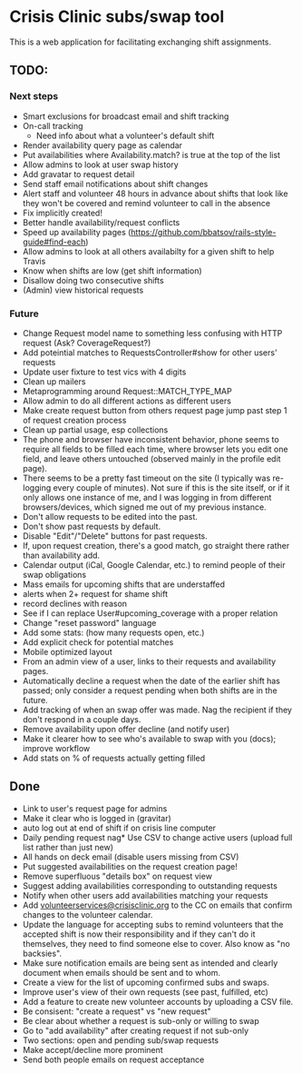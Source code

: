 # Crisis Clinic subs/swap tool

This is a web application for facilitating exchanging shift assignments.

## TODO:
### Next steps
* Smart exclusions for broadcast email and shift tracking
* On-call tracking
  * Need info about what a volunteer's default shift
* Render availability query page as calendar
* Put availabilities where Availability.match? is true at the top of the list
* Allow admins to look at user swap history
* Add gravatar to request detail
* Send staff email notifications about shift changes
* Alert staff and volunteer 48 hours in advance about shifts that look like they won't be covered and remind volunteer to call in the absence
* Fix implicitly created!
* Better handle availability/request conflicts
* Speed up availability pages (https://github.com/bbatsov/rails-style-guide#find-each)
* Allow admins to look at all others availabilty for a given shift to help Travis
* Know when shifts are low (get shift information)
* Disallow doing two consecutive shifts
* (Admin) view historical requests
### Future
* Change Request model name to something less confusing with HTTP request (Ask? CoverageRequest?)
* Add poteintial matches to RequestsController#show for other users' requests
* Update user fixture to test vics with 4 digits
* Clean up mailers
* Metaprogramming around Request::MATCH_TYPE_MAP
* Allow admin to do all different actions as different users
* Make create request button from others request page jump past step 1 of request creation process
* Clean up partial usage, esp collections
* The phone and browser have inconsistent behavior, phone seems to require all fields to be filled each time, where browser lets you edit one field, and leave others untouched (observed mainly in the profile edit page).
* There seems to be a pretty fast timeout on the site (I typically was re-logging every couple of minutes).  Not sure if this is the site itself, or if it only allows one instance of me, and I was logging in from different browsers/devices, which signed me out of my previous instance.
* Don't allow requests to be edited into the past.
* Don't show past requests by default.
* Disable "Edit"/"Delete" buttons for past requests.
* If, upon request creation, there's a good match, go straight there rather than availability add.
* Calendar output (iCal, Google Calendar, etc.) to remind people of their swap obligations
* Mass emails for upcoming shifts that are understaffed
* alerts when 2+ request for shame shift
* record declines with reason
* See if I can replace User#upcoming_coverage with a proper relation
* Change "reset password" language
* Add some stats: (how many requests open, etc.)
* Add explicit check for potential matches
* Mobile optimized layout
* From an admin view of a user, links to their requests and availability pages.
* Automatically decline a request when the date of the earlier shift has passed; only consider a request pending when both shifts are in the future.
* Add tracking of when an swap offer was made. Nag the recipient if they don't respond in a couple days.
* Remove availability upon offer decline (and notify user)
* Make it clearer how to see who's available to swap with you (docs); improve workflow
* Add stats on % of requests actually getting filled

## Done
* Link to user's request page for admins
* Make it clear who is logged in (gravitar)
* auto log out at end of shift if on crisis line computer
* Daily pending request nag* Use CSV to change active users (upload full list rather than just new)
* All hands on deck email (disable users missing from CSV)
* Put suggested availabilities on the request creation page!
* Remove superfluous "details box" on request view
* Suggest adding availabilities corresponding to outstanding requests
* Notify when other users add availabilities matching your requests
* Add volunteerservices@crisisclinic.org to the CC on emails that confirm changes to the volunteer calendar.
* Update the language for accepting subs to remind volunteers that the accepted shift is now their responsibility and if they can't do it themselves, they need to find someone else to cover. Also know as "no backsies".
* Make sure notification emails are being sent as intended and clearly document when emails should be sent and to whom.
* Create a view for the list of upcoming confirmed subs and swaps.
* Improve user's view of their own requests (see past, fulfilled, etc)
* Add a feature to create new volunteer accounts by uploading a CSV file.
* Be consisent: "create a request" vs "new request"
* Be clear about whether a request is sub-only or willing to swap
* Go to "add availability" after creating request if not sub-only
* Two sections: open and pending sub/swap requests
* Make accept/decline more prominent
* Send both people emails on request acceptance
